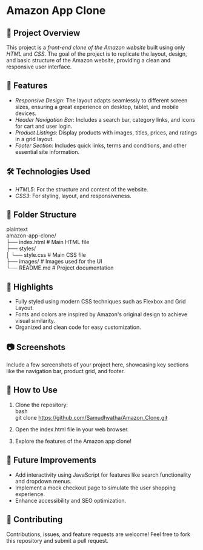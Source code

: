 # Amazon App Clone  

## 📖 Project Overview  
This project is a *front-end clone of the Amazon website* built using only *HTML* and *CSS*. The goal of the project is to replicate the layout, design, and basic structure of the Amazon website, providing a clean and responsive user interface.  

## 🚀 Features  
- *Responsive Design*: The layout adapts seamlessly to different screen sizes, ensuring a great experience on desktop, tablet, and mobile devices.  
- *Header Navigation Bar*: Includes a search bar, category links, and icons for cart and user login.  
- *Product Listings*: Display products with images, titles, prices, and ratings in a grid layout.  
- *Footer Section*: Includes quick links, terms and conditions, and other essential site information.  

## 🛠 Technologies Used  
- *HTML5*: For the structure and content of the website.  
- *CSS3*: For styling, layout, and responsiveness.  

## 📂 Folder Structure  
plaintext  
amazon-app-clone/  
├── index.html         # Main HTML file  
├── styles/  
│   └── style.css      # Main CSS file  
├── images/            # Images used for the UI  
└── README.md          # Project documentation  
  

## 🌟 Highlights  
- Fully styled using modern CSS techniques such as Flexbox and Grid Layout.  
- Fonts and colors are inspired by Amazon's original design to achieve visual similarity.  
- Organized and clean code for easy customization.  

## 📷 Screenshots  
Include a few screenshots of your project here, showcasing key sections like the navigation bar, product grid, and footer.  

## 📝 How to Use  
1. Clone the repository:  
   bash  
   git clone https://github.com/Samudhyatha/Amazon_Clone.git  
     
2. Open the index.html file in your web browser.  
3. Explore the features of the Amazon app clone!  

## 📌 Future Improvements  
- Add interactivity using JavaScript for features like search functionality and dropdown menus.  
- Implement a mock checkout page to simulate the user shopping experience.  
- Enhance accessibility and SEO optimization.  

## 🤝 Contributing  
Contributions, issues, and feature requests are welcome! Feel free to fork this repository and submit a pull request.
